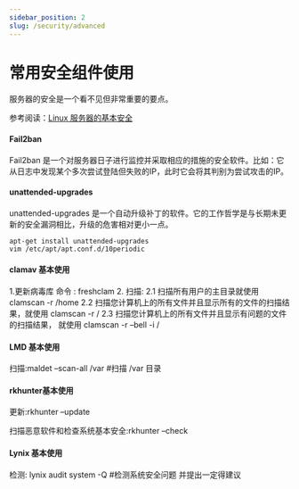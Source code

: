 ```yaml
---
sidebar_position: 2
slug: /security/advanced
---
```


# 常用安全组件使用

服务器的安全是一个看不见但非常重要的要点。

参考阅读：[Linux 服务器的基本安全](https://sollove.com/2013/03/03/my-first-5-minutes-on-a-server-or-essential-security-for-linux-servers/)

#### Fail2ban

Fail2ban 是一个对服务器日子进行监控并采取相应的措施的安全软件。比如：它从日志中发现某个多次尝试登陆但失败的IP，此时它会将其判别为尝试攻击的IP。

#### unattended-upgrades

unattended-upgrades 是一个自动升级补丁的软件。它的工作哲学是与长期未更新的安全漏洞相比，升级的危害相对更小一点。
```
apt-get install unattended-upgrades
vim /etc/apt/apt.conf.d/10periodic
```

#### clamav 基本使用

1.更新病毒库 命令 : freshclam 2\. 扫描: 2.1 扫描所有用户的主目录就使用 clamscan -r /home 2.2 扫描您计算机上的所有文件并且显示所有的文件的扫描结果，就使用 clamscan -r / 2.3 扫描您计算机上的所有文件并且显示有问题的文件的扫描结果， 就使用 clamscan -r –bell -i /

#### LMD 基本使用

扫描:maldet –scan-all /var #扫描 /var 目录

#### rkhunter基本使用

更新:rkhunter –update

扫描恶意软件和检查系统基本安全:rkhunter –check

#### Lynix 基本使用

检测: lynix audit system -Q #检测系统安全问题 并提出一定得建议


